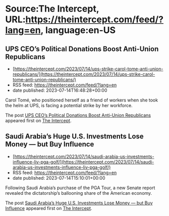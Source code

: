 # Source:The Intercept, URL:https://theintercept.com/feed/?lang=en, language:en-US

## UPS CEO’s Political Donations Boost Anti-Union Republicans
 - [https://theintercept.com/2023/07/14/ups-strike-carol-tome-anti-union-republicans/](https://theintercept.com/2023/07/14/ups-strike-carol-tome-anti-union-republicans/)
 - RSS feed: https://theintercept.com/feed/?lang=en
 - date published: 2023-07-14T16:48:28+00:00

<p>Carol Tomé, who positioned herself as a friend of workers when she took the helm at UPS, is facing a potential strike by her workforce.</p>
<p>The post <a href="https://theintercept.com/2023/07/14/ups-strike-carol-tome-anti-union-republicans/" rel="nofollow">UPS CEO’s Political Donations Boost Anti-Union Republicans</a> appeared first on <a href="https://theintercept.com" rel="nofollow">The Intercept</a>.</p>

## Saudi Arabia’s Huge U.S. Investments Lose Money — but Buy Influence
 - [https://theintercept.com/2023/07/14/saudi-arabia-us-investments-influence-liv-pga-golf/](https://theintercept.com/2023/07/14/saudi-arabia-us-investments-influence-liv-pga-golf/)
 - RSS feed: https://theintercept.com/feed/?lang=en
 - date published: 2023-07-14T15:10:01+00:00

<p>Following Saudi Arabia’s purchase of the PGA Tour, a new Senate report revealed the dictatorship’s ballooning share of the American economy.</p>
<p>The post <a href="https://theintercept.com/2023/07/14/saudi-arabia-us-investments-influence-liv-pga-golf/" rel="nofollow">Saudi Arabia’s Huge U.S. Investments Lose Money — but Buy Influence</a> appeared first on <a href="https://theintercept.com" rel="nofollow">The Intercept</a>.</p>


